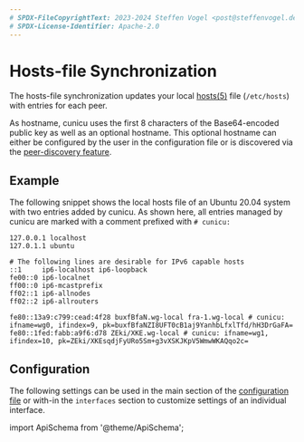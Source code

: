 ```yaml
---
# SPDX-FileCopyrightText: 2023-2024 Steffen Vogel <post@steffenvogel.de>
# SPDX-License-Identifier: Apache-2.0
---
```


# Hosts-file Synchronization

The hosts-file synchronization updates your local [hosts(5)](https://man7.org/linux/man-pages/man5/hosts.5.html) file (`/etc/hosts`) with entries for each peer.

As hostname, cunicu uses the first 8 characters of the Base64-encoded public key as well as an optional hostname.
This optional hostname can either be configured by the user in the configuration file or is discovered via the [peer-discovery feature](./pdisc.md).

## Example

The following snippet shows the local hosts file of an Ubuntu 20.04 system with two entries added by cunicu.
As shown here, all entries managed by cunicu are marked with a comment prefixed with `# cunicu:`

```shell title="/etc/hosts"
127.0.0.1 localhost
127.0.1.1 ubuntu

# The following lines are desirable for IPv6 capable hosts
::1     ip6-localhost ip6-loopback
fe00::0 ip6-localnet
ff00::0 ip6-mcastprefix
ff02::1 ip6-allnodes
ff02::2 ip6-allrouters

fe80::13a9:c799:cead:4f28 buxfBfaN.wg-local fra-1.wg-local # cunicu: ifname=wg0, ifindex=9, pk=buxfBfaNZI8UFT0cB1aj9YanhbLfxlTfd/hH3DrGaFA=
fe80::1fed:fabb:a9f6:d78 ZEki/XKE.wg-local # cunicu: ifname=wg1, ifindex=10, pk=ZEki/XKEsqdjFyURo5Sm+g3vXSKJKpV5WmwWKAQqo2c=
```

## Configuration

The following settings can be used in the main section of the [configuration file](../config/) or with-in the `interfaces` section to customize settings of an individual interface.

import ApiSchema from '@theme/ApiSchema';

<ApiSchema pointer="#/components/schemas/HostsSyncSettings" />
